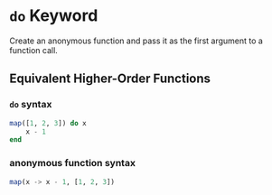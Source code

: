# `do` Keyword

Create an anonymous function and pass it as the first argument to a function call.

## Equivalent Higher-Order Functions

### `do` syntax

```julia
map([1, 2, 3]) do x
    x - 1
end
```

### anonymous function syntax

```julia
map(x -> x - 1, [1, 2, 3])
```
